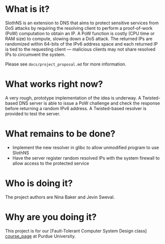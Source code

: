 What is it?
===========

SlothNS is an extension to DNS that aims to protect sensitive services
from DoS attacks by requiring the resolving client to perform a
proof-of-work (PoW) computation to obtain an IP. A PoW function is
costly (CPU time or RAM size) to compute, slowing down a DoS attack.
The returned IPs are randomized within 64-bits of the IPv6 address space
and each returned IP is tied to the requesting client &mdash; malicious
clients may not share resolved IPs to circumvent the system.

Please see `docs/project_proposal.md` for more information.

What works right now?
=====================

A very rough, prototype implementation of the idea is underway. A Twisted-based
DNS server is able to issue a PoW challenge and check the response before
returning a random IPv6 address. A Twisted-based resolver is provided to test
the server.

What remains to be done?
========================

 * Implement the new resolver in glibc to allow unmodified program to use SlothNS
 * Have the server register random resolved IPs with the system firewall to allow
   access to the protected service

Who is doing it?
================

The project authors are Nina Baker and Jevin Sweval.

Why are you doing it?
=====================

This project is for our [Fault-Tolerant Computer System Design class] [course_page]
at Purdue University.

[course_page]: https://engineering.purdue.edu/ee695b/public-web/

